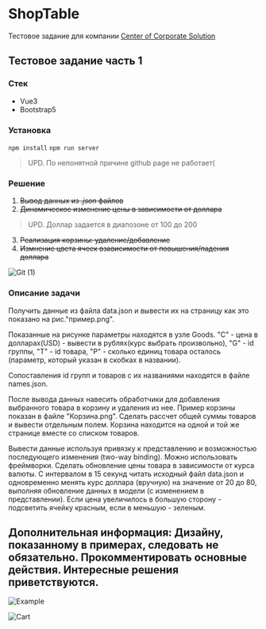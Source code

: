 # ShopTable
Тестовое задание для компании [Center of Corporate Solution](https://ru-ccs.com/)

## Тестовое задание часть 1

### Стек
* Vue3
* Bootstrap5

### Установка

`npm install`
`npm run server`
> UPD. По непонятной причине github page не работает(

### Решение

1. ~~Вывод данных из *.json* файлов~~
2. ~~Динамическое изменение цены в зависимости от доллара~~
  > UPD. Доллар задается в диапозоне от 100 до 200
3. ~~Реализация корзины: удаление/добавление~~
4. ~~Измнение цвета ячеек взависимости от повышения/падения доллара~~

![Git (1)](https://user-images.githubusercontent.com/38291801/157096008-d68de170-7c46-49e1-9fc5-934a5bbaedfa.gif)

### Описание задачи
Получить данные из файла data.json и вывести их на страницу как это показано на рис."пример.png".

Показанные на рисунке параметры находятся в узле Goods. "C" - цена в долларах(USD) - вывести в рублях(курс выбрать произвольно), "G" - id группы, "T" - id товара, "P" - сколько единиц товара осталось (параметр, который указан в скобках в названии).

Сопоставления id групп и товаров с их названиями находятся в файле names.json.

После вывода данных навесить обработчики для добавления выбранного товара в корзину и удаления из нее. Пример корзины показан в файле "Корзина.png". Сделать рассчет общей суммы товаров и вывести отдельным полем.
Корзина находится на одной и той же странице вместе со списком товаров.

Вывести данные используя привязку к представлению и возможностью последующего изменения (two-way binding). Можно использовать фреймворки. 
Сделать обновление цены товара в зависимости от курса валюты.
С интервалом в 15 секунд читать исходный файл data.json и одновременно менять курс доллара (вручную) на значение от 20 до 80, выполняя обновление данных в модели (с изменением в представлении). Если цена увеличилось в большую сторону - подсветить ячейку красным, если в меньшую - зеленым.

Дополнительная информация: Дизайну, показанному в примерах, следовать не обязательно. Прокомментировать основные действия. Интересные решения приветствуются.
--------------------------------------------------------------------------------------------------------------------------------------------------------------------
![Example](https://user-images.githubusercontent.com/38291801/156929246-0b92a127-0e08-4e2c-87fc-cfb3ced4e955.png)

![Cart](https://user-images.githubusercontent.com/38291801/156929281-7d6d9e93-3f43-4fc1-98b4-4d0697e75f93.png)


